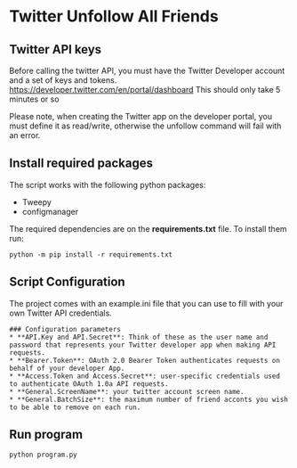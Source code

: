 # Twitter Unfollow All Friends

## Twitter API keys
Before calling the twitter API, you must have the Twitter Developer account and a set of keys and tokens. 
https://developer.twitter.com/en/portal/dashboard
This should only take 5 minutes or so

Please note, when creating the Twitter app on the developer portal, you must define it as read/write, otherwise the unfollow command will fail with an error. 

## Install required packages
The script works with the following python packages:
* Tweepy
* configmanager

The required dependencies are on the **requirements.txt** file. To install them run:
```
python -m pip install -r requirements.txt
```

## Script Configuration
The project comes with an example.ini file that you can use to fill with your own Twitter API credentials.
```
### Configuration parameters
* **API.Key and API.Secret**: Think of these as the user name and password that represents your Twitter developer app when making API requests.
* **Bearer.Token**: OAuth 2.0 Bearer Token authenticates requests on behalf of your developer App.
* **Access.Token and Access.Secret**: user-specific credentials used to authenticate OAuth 1.0a API requests.
* **General.ScreenName**: your twitter account screen name.
* **General.BatchSize**: the maximum number of friend acconts you wish to be able to remove on each run.
```

## Run program
```
python program.py
```



